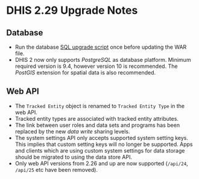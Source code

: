 # DHIS 2.29 Upgrade Notes

## Database

- Run the database [SQL upgrade script](upgrade-229.sql) once before updating the WAR file.
- DHIS 2 now only supports *PostgreSQL* as database platform. Minimum required version is 9.4, however version 10 is recommended. The *PostGIS* extension for spatial data is also recommended.

## Web API

- The `Tracked Entity` object is renamed to `Tracked Entity Type` in the web API.
- Tracked entity types are associated with tracked entity attributes.
- The link between user roles and data sets and programs has been replaced by the new *data write* sharing levels.
- The system settings API only accepts supported system setting keys. This implies that custom setting keys will no longer be supported. Apps and clients which are using custom system settings for data storage should be migrated to using the data store API.
- Only web API versions from 2.26 and up are now supported (`/api/24`, `/api/25` etc have been removed).
